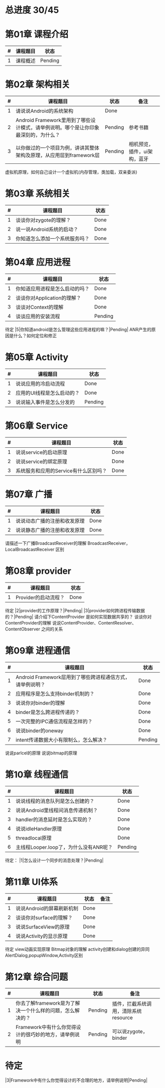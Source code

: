 
# 总进度 30/45

# 第01章 课程介绍
| # | 课程题目 | 状态 |
|---|-----|------|
|1|课程概述|Pending|

# 第02章 架构相关
| # | 课程题目 | 状态 |备注|
|---|-----|------|-----|
|1|请说说Android的系统架构|Done|
|2|Android Framework里用到了哪些设计模式，请举例说明。哪个是让你印象最深刻的，为什么？|Pending|参考书籍|
|3|以你做过的一个项目为例，讲讲其整体架构及原理，从应用层到framework层|Pending|相机预览，插件，ui架构，蓝牙|
虚拟机原理，如何自己设计一个虚拟机(内存管理，类加载，双亲委派)

# 第03章 系统相关
| # | 课程题目 | 状态 |
|---|-----|------|
|1|谈谈你对zygote的理解？|Done|
|2|说一说Android系统的启动？|Done|
|3|你知道怎么添加一个系统服务吗？|Done|

# 第04章 应用进程
| # | 课程题目 | 状态 | 
|---|-----|------|
|1|你知道应用进程是怎么启动的吗？|Done|
|2|谈谈你对Application的理解？|Done|
|3|谈谈对Context的理解|Done|
|4|谈谈应用的安装流程|Pending|

待定
|5|你知道android是怎么管理这些应用进程的嘛？|Pending|
ANR产生的原因是什么？如何定位和修正

# 第05章 Activity
| # | 课程题目 | 状态 | 
|---|-----|------|
|1|说说应用的冷启动流程|Done|
|2|应用的UI线程是怎么启动的？|Done|
|3|说说输入事件是怎么分发的|Pending|

# 第06章 Service
| # | 课程题目 | 状态 | 
|---|-----|------|
|1|说说service的启动原理|Done|
|2|说说service的绑定原理|Done|
|3|系统服务和应用的Service有什么区别吗？|Done|

# 第07章 广播
| # | 课程题目 | 状态 | 
|---|-----|------|
|1|说说动态广播的注册和收发原理|Done|
|2|说说静态广播的注册和收发原理|Done|
请描述一下广播BroadcastReceiver的理解
BroadcastReceiver，LocalBroadcastReceiver 区别

# 第08章 provider
| # | 课程题目 | 状态 | 
|---|-----|------|
|1|Provider的启动流程？|Done|

待定
|2|provider的工作原理？|Pending|
|3|provider如何跨进程传输数据的？|Pending|
请介绍下ContentProvider 是如何实现数据共享的？
谈谈你对ContentProvider的理解
说说ContentProvider、ContentResolver、ContentObserver 之间的关系

# 第09章 进程通信
| # | 课程题目 | 状态 | 
|---|-----|------|
|1|Android Framework层用到了哪些跨进程通信方式，请举例说明？|Done|
|2|应用程序是怎么支持binder机制的？|Done|
|3|说说你对binder的理解|Done||
|4|binder是怎么跨进程传递的？|Done||
|5|一次完整的IPC通信流程是怎样的？|Done||
|6|说说binder的oneway|Done|
|7|intent传递数据大小有限制么，怎么解决？|Pending|ashmem|

说说parlcel的原理
说说bitmap的原理

# 第10章 线程通信
| # | 课程题目 | 状态 | 
|---|-----|------|
|1|说说线程的消息队列是怎么创建的？|Done|
|2|说说Android里线程间消息传递机制？|Done|
|3|handler的消息延时是怎么实现的？|Done|
|4|说说idleHandler原理|Done|
|5|threadlocal原理|Done|
|6|主线程Looper.loop了，为什么没有ANR呢？|Pending|

待定：
|1|怎么设计一个同步的消息处理？|Pending|


# 第11章 UI体系
| # | 课程题目 | 状态 | 备注|
|---|-----|------|------|
|1|说说Android的屏幕刷新机制|Done|
|2|谈谈你对surface的理解？|Done|
|3|说说SurfaceView的原理|Done|
|4|说说Activity的显示原理|Done||


待定
view动画实现原理
Bitmap对象的理解
activity创建和dialog创建的异同
AlertDialog,popupWindow,Activity区别

# 第12章 综合问题
| # | 课程题目 | 状态 | 备注|
|---|-----|------| ------|
|1|你去了解framework是为了解决一个什么样的问题，怎么解决的？|Pending|插件，拦截系统调用，清除系统resource|
|2|Framework中有什么你觉得设计的很巧妙的地方，请举例说明|Pending|可以说zygote，binder|

# 待定
|3|Framework中有什么你觉得设计的不合理的地方，请举例说明|Pending|
